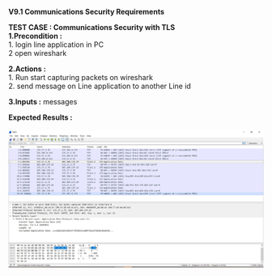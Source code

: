 **V9.1 Communications Security Requirements** <br>

**TEST CASE : Communications Security with TLS** <br>
**1.Precondition :**<br> 
    1. login line application in PC <br>
    2 open wireshark <br>
     
 **2.Actions :**<br>
    1. Run start capturing packets on wireshark<br>
    2. send message on Line application to another Line id<br>
        
  **3.Inputs :** messages <br>
  
  **Expected Results :**  <br>
  <br>![Line_msg](line_msg.jpg)<br>
    
